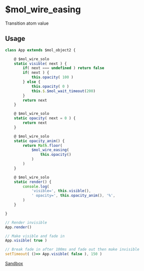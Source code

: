 # $mol_wire_easing

Transition atom value

## Usage

```ts
class App extends $mol_object2 {

	@ $mol_wire_solo
	static visible( next ) {
		if( next === undefined ) return false
		if( next ) {
			this.opacity( 100 )
		} else {
			this.opacity( 0 )
			this.$.$mol_wait_timeout(200)
		}
		return next
	}

	@ $mol_wire_solo
	static opacity( next = 0 ) {
		return next
	}

	@ $mol_wire_solo
	static opacity_anim() {
		return Math.floor(
			$mol_wire_easing(
				this.opacity()
			)
		)
	}

	@ $mol_wire_solo
	static render() {
		console.log(
			'visible=', this.visible(),
			' opacity=', this.opacity_anim(), '%',
		)
	}

}

// Render invisible
App.render()

// Make visible and fade in
App.visible( true )

// Break fade in after 100ms and fade out then make invisible
setTimeout( ()=> App.visible( false ), 150 )
```

[Sandbox](https://eval.js.hyoo.ru/#!code=class%20App%20extends%20%24mol_object2%20%7B%0A%0A%09static%20visible%28%20next%20%29%20%7B%0A%09%09if%28%20next%20%3D%3D%3D%20undefined%20%29%20return%20false%0A%09%09if%28%20next%20%29%20%7B%0A%09%09%09this.opacity%28%20100%20%29%0A%09%09%7D%20else%20%7B%0A%09%09%09this.opacity%28%200%20%29%0A%09%09%09this.%24.%24mol_wait_timeout%28200%29%0A%09%09%7D%0A%09%09return%20next%0A%09%7D%0A%0A%09static%20opacity%28%20next%20%3D%200%20%29%20%7B%0A%09%09return%20next%0A%09%7D%0A%0A%09static%20opacity_anim%28%29%20%7B%0A%09%09return%20Math.floor%28%0A%09%09%09%24mol_wire_easing%28%0A%09%09%09%09this.opacity%28%29%0A%09%09%09%29%0A%09%09%29%0A%09%7D%0A%0A%09static%20render%28%29%20%7B%0A%09%09console.log%28%0A%09%09%09'visible%3D'%2C%20this.visible%28%29%2C%0A%09%09%09'%20opacity%3D'%2C%20this.opacity_anim%28%29%2C%20'%25'%2C%0A%09%09%29%0A%09%7D%0A%0A%7D%0A%24mol_wire_solo%28%20App%2C%20'visible'%20%29%0A%24mol_wire_solo%28%20App%2C%20'opacity'%20%29%0A%24mol_wire_solo%28%20App%2C%20'opacity_anim'%20%29%0A%24mol_wire_solo%28%20App%2C%20'render'%20%29%0A%0A%2F%2F%20Render%20invisible%0AApp.render%28%29%0A%0A%2F%2F%20Make%20visible%20and%20fade%20in%0AApp.visible%28%20true%20%29%0A%0A%2F%2F%20Break%20fade%20in%20after%20100ms%20and%20fade%20out%20then%20make%20invisible%0AsetTimeout%28%20%28%29%3D%3E%20App.visible%28%20false%20%29%2C%20150%20%29%0A/run=true)
